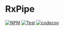 # RxPipe

[![NPM](https://img.shields.io/npm/v/@rx-stream/pipe.svg)](https://www.npmjs.com/package/@rx-stream/pipe)
[![Test](https://github.com/rocket-hangar/rx-stream/actions/workflows/test.yml/badge.svg)](https://github.com/rocket-hangar/rx-stream/actions/workflows/test.yml)
[![codecov](https://codecov.io/gh/rocket-hangar/rx-stream/branch/main/graph/badge.svg?token=lPlF4tfNaK)](https://codecov.io/gh/rocket-hangar/rx-stream)
